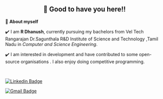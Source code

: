 <!-- README FILE CODE -->



<!-- WAKING HAND WITH GOOD TO HAVE YOU TEXT-->
<h2 align=center>👋 Good to have you here!!</h2>


<!--ABOUT ME CODE-->
🌱 **About myself**<br>

✔️ I am **R Dhanush**, currently pursuing my bachelors from Vel Tech Rangarajan Dr.Sagunthala R&D Institute of Science and Technology ,Tamil Nadu in *Computer and Science Engineering*. <br>

✔️ I am interested in development and have contributed to some open-source organisations . I also enjoy doing competitive programming. <br>

<br>




<!-- SOCAIL MEDIA HANDLES -->
[![Linkedin Badge](https://img.shields.io/badge/-Dhanush-blue?style=flat-square&logo=Linkedin&logoColor=white&link=https://www.linkedin.com/in/rd31/)](https://www.linkedin.com/in/rd31/)

[![Gmail Badge](https://img.shields.io/badge/-ragoordhanush@gmail.com-c14438?style=flat-square&logo=Gmail&logoColor=white&link=mailto:ragoordhanush@gmail.com)](mailto:ragoordhanush@gmail.com)


